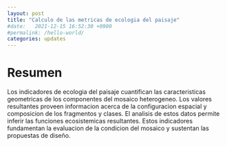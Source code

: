 ```yaml
---
layout: post
title: "Calculo de las metricas de ecologia del paisaje"
#date:   2021-12-15 16:52:30 +0900
#permalink: /hello-world/
categories: updates
---
```


# Resumen
Los indicadores de ecologia del paisaje cuantifican las caracteristicas geometricas de los componentes del mosaico heterogeneo. Los valores resultantes proveen informacion acerca de la configuracion espacial y composicion de los fragmentos y clases. El analisis de estos datos permite inferir las funciones ecosistemicas resultantes. Estos indicadores fundamentan la evaluacion de la condicion del mosaico y sustentan las propuestas de diseño.
